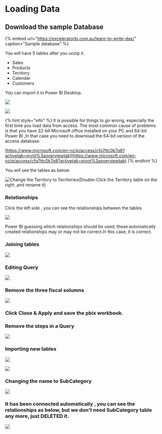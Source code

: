 # Loading Data

## Download the sample Database

{% embed url="https://exceleratorbi.com.au/learn-to-write-dax/" caption="Sample database" %}

You will have 5 tables after you unzip it. 

* Sales
* Products
* Territory
* Calendar
* Customers

You can import it in Power BI Desktop.

![](.gitbook/assets/image%20%2820%29.png)

![](.gitbook/assets/image%20%2815%29.png)



{% hint style="info" %}
It is possible for things to go wrong, especially the first time you load data from access. The most common cause of problems is that you have 32-bit Microsoft office installed on your PC and 64-bit Power BI ,In that case you need to download the 64-bit version of the access database.

[https://www.microsoft.com/en-nz/p/access/cfq7ttc0k7q8?activetab=pivot%3aoverviewtab](https://www.microsoft.com/en-nz/p/access/cfq7ttc0k7q8?activetab=pivot%3aoverviewtab)
{% endhint %}

You will see the tables as below:

![Change the Territory to Territories\(Double-Click the Territory table on the right ,and rename it\)](.gitbook/assets/image%20%284%29.png)

### Relationships

Click the left side , you can see the relationships between the tables.

![](.gitbook/assets/image%20%286%29.png)

Power BI guessing which relationships should be used, these automatically created relationships may or may not be correct.In this case, it is correct.

### Joining tables

![](.gitbook/assets/image%20%2842%29.png)

### Editing Query

![](.gitbook/assets/image%20%2833%29.png)

### Remove the three fiscal solumns

![](.gitbook/assets/image%20%2866%29.png)

### Click Close & Apply and save the pbix workbook.

### Remove the steps in a Query

![](.gitbook/assets/image%20%283%29.png)

### Importing new tables 

![](.gitbook/assets/image%20%2831%29.png)

![](.gitbook/assets/image%20%2830%29.png)

### Changing the name to SubCategory

![](.gitbook/assets/image%20%2834%29.png)

### It has been connected automatically , you can see the relationships as below, but we don't need SubCategory table any more, just DELETED it.

![](.gitbook/assets/image%20%2869%29.png)



